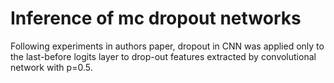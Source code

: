 # Inference of mc dropout networks
Following experiments in authors paper, dropout in CNN was applied only to the last-before logits layer to drop-out features extracted by convolutional network with p=0.5.
